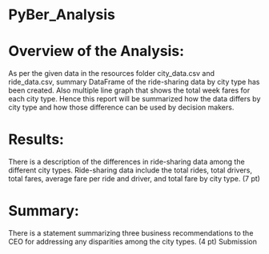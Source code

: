 # PyBer_Analysis
# Overview of the Analysis:
As per the given data in the resources folder city_data.csv and ride_data.csv, summary DataFrame of the ride-sharing data by city type has been created. 
Also multiple line graph that shows the total week fares for each city type. Hence this report will be summarized how the data differs by city type and how those difference can be used by decision makers.
# Results:

There is a description of the differences in ride-sharing data among the different city types. Ride-sharing data include the total rides, total drivers, total fares, average fare per ride and driver, and total fare by city type. (7 pt)
# Summary:

There is a statement summarizing three business recommendations to the CEO for addressing any disparities among the city types. (4 pt)
Submission
